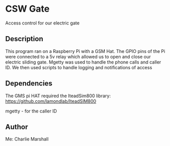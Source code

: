 # CSW Gate

Access control for our electric gate

## Description

This program ran on a Raspberry Pi with a GSM Hat. The GPIO pins of the Pi were connected to a 5v relay which allowed us to open and close our electric sliding gate. 
Mgetty was used to handle the phone calls and caller ID. We then used scripts to handle logging and notifications of access

## Dependencies

The GMS pi HAT required the IteadSim800 library: https://github.com/lamondlab/IteadSIM800

mgetty - for the caller ID

## Author

Me: Charlie Marshall
